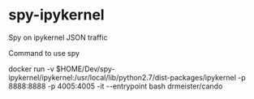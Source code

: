 # spy-ipykernel
Spy on ipykernel JSON traffic

Command to use spy

docker run -v $HOME/Dev/spy-ipykernel/ipykernel:/usr/local/lib/python2.7/dist-packages/ipykernel -p 8888:8888 -p 4005:4005 -it --entrypoint bash drmeister/cando
